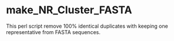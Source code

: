 # make_NR_Cluster_FASTA
This perl script remove 100% identical duplicates with keeping one representative from FASTA sequences. 
